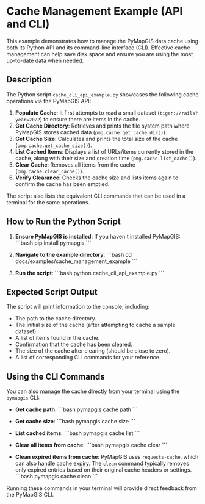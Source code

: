 # Cache Management Example (API and CLI)

This example demonstrates how to manage the PyMapGIS data cache using both its Python API and its command-line interface (CLI). Effective cache management can help save disk space and ensure you are using the most up-to-date data when needed.

## Description

The Python script `cache_cli_api_example.py` showcases the following cache operations via the PyMapGIS API:

1.  **Populate Cache**: It first attempts to read a small dataset (`tiger://rails?year=2022`) to ensure there are items in the cache.
2.  **Get Cache Directory**: Retrieves and prints the file system path where PyMapGIS stores cached data (`pmg.cache.get_cache_dir()`).
3.  **Get Cache Size**: Calculates and prints the total size of the cache (`pmg.cache.get_cache_size()`).
4.  **List Cached Items**: Displays a list of URLs/items currently stored in the cache, along with their size and creation time (`pmg.cache.list_cache()`).
5.  **Clear Cache**: Removes all items from the cache (`pmg.cache.clear_cache()`).
6.  **Verify Clearance**: Checks the cache size and lists items again to confirm the cache has been emptied.

The script also lists the equivalent CLI commands that can be used in a terminal for the same operations.

## How to Run the Python Script

1.  **Ensure PyMapGIS is installed**:
    If you haven't installed PyMapGIS:
    \`\`\`bash
    pip install pymapgis
    \`\`\`

2.  **Navigate to the example directory**:
    \`\`\`bash
    cd docs/examples/cache_management_example
    \`\`\`

3.  **Run the script**:
    \`\`\`bash
    python cache_cli_api_example.py
    \`\`\`

## Expected Script Output

The script will print information to the console, including:
- The path to the cache directory.
- The initial size of the cache (after attempting to cache a sample dataset).
- A list of items found in the cache.
- Confirmation that the cache has been cleared.
- The size of the cache after clearing (should be close to zero).
- A list of corresponding CLI commands for your reference.

## Using the CLI Commands

You can also manage the cache directly from your terminal using the `pymapgis` CLI:

-   **Get cache path**:
    \`\`\`bash
    pymapgis cache path
    \`\`\`

-   **Get cache size**:
    \`\`\`bash
    pymapgis cache size
    \`\`\`

-   **List cached items**:
    \`\`\`bash
    pymapgis cache list
    \`\`\`

-   **Clear all items from cache**:
    \`\`\`bash
    pymapgis cache clear
    \`\`\`

-   **Clean expired items from cache**:
    PyMapGIS uses `requests-cache`, which can also handle cache expiry. The `clean` command typically removes only expired entries based on their original cache headers or settings.
    \`\`\`bash
    pymapgis cache clean
    \`\`\`

Running these commands in your terminal will provide direct feedback from the PyMapGIS CLI.
